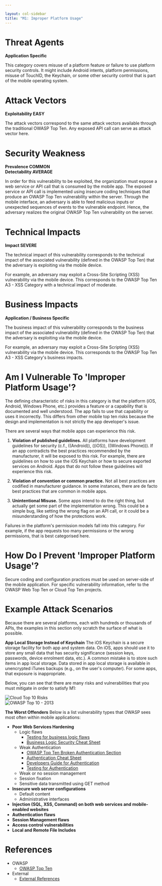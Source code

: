 ```yaml
---

layout: col-sidebar
title: "M1: Improper Platform Usage"
---
```


# Threat Agents

**Application Specific**

This category covers misuse of a platform feature or failure to use platform security controls. It might include Android intents, platform permissions, misuse of TouchID, the Keychain, or some other security control that is part of the mobile operating system.

# Attack Vectors	

**Exploitability EASY**

The attack vectors correspond to the same attack vectors available through the traditional OWASP Top Ten. Any exposed API call can serve as attack vector here.

# Security Weakness	

**Prevalence COMMON** <br />
**Detectability AVERAGE**

In order for this vulnerability to be exploited, the organization must expose a web service or API call that is consumed by the mobile app. The exposed service or API call is implemented using insecure coding techniques that produce an OWASP Top Ten vulnerability within the server. Through the mobile interface, an adversary is able to feed malicious inputs or unexpected sequences of events to the vulnerable endpoint. Hence, the adversary realizes the original OWASP Top Ten vulnerability on the server.

# Technical Impacts	

**Impact SEVERE**

The technical impact of this vulnerability corresponds to the technical impact of the associated vulnerability (defined in the OWASP Top Ten) that the adversary is exploiting via the mobile device.
		 	
For example, an adversary may exploit a Cross-Site Scripting (XSS) vulnerability via the mobile device. This corresponds to the OWASP Top Ten A3 - XSS Category with a technical impact of moderate.

# Business Impacts
	
**Application / Business Specific** 
		

The business impact of this vulnerability corresponds to the business impact of the associated vulnerability (defined in the OWASP Top Ten) that the adversary is exploiting via the mobile device.

For example, an adversary may exploit a Cross-Site Scripting (XSS) vulnerability via the mobile device. This corresponds to the OWASP Top Ten A3 - XSS Category's business impacts.

# Am I Vulnerable To 'Improper Platform Usage'?

The defining characteristic of risks in this category is that the platform (iOS, Android, Windows Phone, etc.) provides a feature or a capability that is documented and well understood. The app fails to use that capability or uses it incorrectly. This differs from other mobile top ten risks because the design and implementation is not strictly the app developer's issue.

There are several ways that mobile apps can experience this risk.

1. **Violation of published guidelines.** All platforms have development guidelines for security (c.f., ((Android)), ((iOS)), ((Windows Phone))). If an app contradicts the best practices recommended by the manufacturer, it will be exposed to this risk. For example, there are guidelines on how to use the iOS Keychain or how to secure exported services on Android. Apps that do not follow these guidelines will experience this risk.

2. **Violation of convention or common practice.** Not all best practices are codified in manufacturer guidance. In some instances, there are de facto best practices that are common in mobile apps.

3. **Unintentional Misuse.** Some apps intend to do the right thing, but actually get some part of the implementation wrong. This could be a simple bug, like setting the wrong flag on an API call, or it could be a misunderstanding of how the protections work.

Failures in the platform's permission models fall into this category. For example, if the app requests too many permissions or the wrong permissions, that is best categorised here.

# How Do I Prevent 'Improper Platform Usage'?

Secure coding and configuration practices must be used on server-side of the mobile application. For specific vulnerability information, refer to the OWASP Web Top Ten or Cloud Top Ten projects.

# Example Attack Scenarios

Because there are several platforms, each with hundreds or thousands of APIs, the examples in this section only scratch the surface of what is possible.

**App Local Storage Instead of Keychain** The iOS Keychain is a secure storage facility for both app and system data. On iOS, apps should use it to store any small data that has security significance (session keys, passwords, device enrolment data, etc.). A common mistake is to store such items in app local storage. Data stored in app local storage is available in unencrypted iTunes backups (e.g., on the user's computer). For some apps, that exposure is inappropriate.

Below, you can see that there are many risks and vulnerabilities that you must mitigate in order to satisfy M1:


![Cloud Top 10 Risks](https://wiki.owasp.org/images/f/fd/CloudTT_thum.png) <br />
![OWASP Top 10 - 2013](https://wiki.owasp.org/images/7/7e/WebTT_thumb.png)


**The Worst Offenders**
Below is a list vulnerability types that OWASP sees most often within mobile applications:

- **Poor Web Services Hardening**
  - Logic flaws
    - [Testing for business logic flaws](https://www.owasp.org/index.php/Testing_for_business_logic_(OWASP-BL-001))
    - [Business Logic Security Cheat Sheet](https://www.owasp.org/index.php/Business_Logic_Security_Cheat_Sheet)
  - Weak Authentication
    - [OWASP Top Ten Broken Authentication Section](https://www.owasp.org/index.php/Top_10_2013-A2-Broken_Authentication_and_Session_Management)
    - [Authentication Cheat Sheet](https://www.owasp.org/index.php/Authentication_Cheat_Sheet)
    - [Developers Guide for Authentication](https://www.owasp.org/index.php/Guide_to_Authentication)
    - [Testing for Authentication](https://www.owasp.org/index.php/Testing_for_authentication)
  - Weak or no session management
  - Session fixation
  - Sensitive data transmitted using GET method
- **Insecure web server configurations**
  - Default content
  - Administrative interfaces
- **Injection (SQL, XSS, Command) on both web services and mobile-enabled websites**
- **Authentication flaws**
- **Session Management flaws**
- **Access control vulnerabilities**
- **Local and Remote File Includes**

# References

- OWASP
  - [OWASP Top Ten](https://www.owasp.org/index.php/OWASP_Top_Ten)
- External
  - [External References](http://cwe.mitre.org/)

